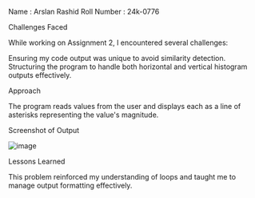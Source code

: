 Name : Arslan Rashid
Roll Number : 24k-0776

Challenges Faced

While working on Assignment 2, I encountered several challenges:

Ensuring my code output was unique to avoid similarity detection.
Structuring the program to handle both horizontal and vertical histogram outputs effectively.

Approach

The program reads values from the user and displays each as a line of asterisks representing the value's magnitude.

Screenshot of Output

![image](https://github.com/user-attachments/assets/52bee0cc-11aa-4efe-a4af-10416dad8afe)

Lessons Learned

This problem reinforced my understanding of loops and taught me to manage output formatting effectively.



